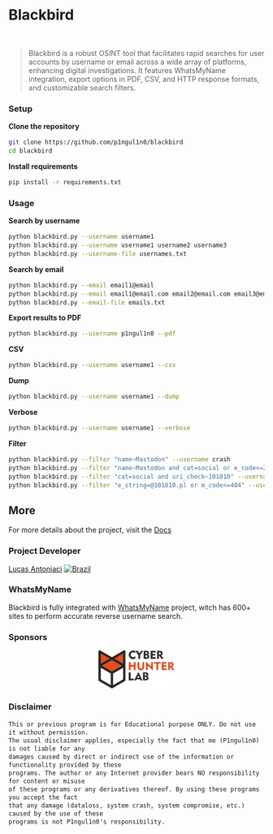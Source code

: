 # Blackbird

<figure><img src="./docs/.gitbook/assets/blackbird_printscreen.png" alt=""><figcaption></figcaption></figure>

> Blackbird is a robust OSINT tool that facilitates rapid searches for user accounts by username or email across a wide array of platforms, enhancing digital investigations. It features WhatsMyName integration, export options in PDF, CSV, and HTTP response formats, and customizable search filters.

### Setup

**Clone the repository**

```bash
git clone https://github.com/p1ngul1n0/blackbird
cd blackbird
```

**Install requirements**

```bash
pip install -r requirements.txt
```

### Usage

**Search by username**

```bash
python blackbird.py --username username1
python blackbird.py --username username1 username2 username3
python blackbird.py --username-file usernames.txt

```

**Search by email**

```bash
python blackbird.py --email email1@email
python blackbird.py --email email1@email.com email2@email.com email3@email.com
python blackbird.py --email-file emails.txt
```

**Export results to PDF** 

```bash
python blackbird.py --username p1ngul1n0 --pdf
```

**CSV**

```bash
python blackbird.py --username username1 --csv
```

**Dump**

```bash
python blackbird.py --username username1 --dump
```

**Verbose**

```bash
python blackbird.py --username username1 --verbose
```

**Filter**

```bash
python blackbird.py --filter "name~Mastodon" --username crash 
python blackbird.py --filter "name~Mastodon and cat=social or e_code<=200" --username crash
python blackbird.py --filter "cat=social and uri_check~101010" --username crash
python blackbird.py --filter "e_string=@101010.pl or m_code<=404" --username crash 
```

## More
For more details about the project, visit the <a href="https://p1ngul1n0.gitbook.io/blackbird/">Docs</a>

### Project Developer

[Lucas Antoniaci](https://www.linkedin.com/in/lucas-antoniaci/) [![Brazil](https://raw.githubusercontent.com/stevenrskelton/flag-icon/master/png/16/country-4x3/br.png)](https://raw.githubusercontent.com/stevenrskelton/flag-icon/master/png/16/country-4x3/br.png)

### WhatsMyName

Blackbird is fully integrated with [WhatsMyName](https://github.com/WebBreacher/WhatsMyName) project, witch has 600+ sites to perform accurate reverse username search.

### Sponsors

<p align="center">
  <a href="https://site.cyberhunteracademy.com/">
    <img alt="Cyber Hunter Lab" width="150" src="https://raw.githubusercontent.com/p1ngul1n0/src/master/logo_chl.jpg" />
  </a>
</p>


### Disclaimer

```
This or previous program is for Educational purpose ONLY. Do not use it without permission. 
The usual disclaimer applies, especially the fact that me (P1ngul1n0) is not liable for any 
damages caused by direct or indirect use of the information or functionality provided by these 
programs. The author or any Internet provider bears NO responsibility for content or misuse 
of these programs or any derivatives thereof. By using these programs you accept the fact 
that any damage (dataloss, system crash, system compromise, etc.) caused by the use of these 
programs is not P1ngul1n0's responsibility.
```
